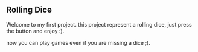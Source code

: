 ## Rolling Dice
Welcome to my first project.
this project represent a rolling dice, just press the button and enjoy :).

now you can play games even if you are missing a dice ;).